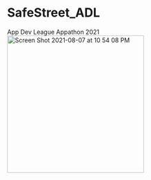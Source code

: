 # SafeStreet_ADL
App Dev League Appathon 2021
<img width="317" alt="Screen Shot 2021-08-07 at 10 54 08 PM" src="https://user-images.githubusercontent.com/52382203/128619203-b0f4ea3c-05fd-4383-93ba-60354cc0ca12.png">

